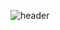 ![header](https://capsule-render.vercel.app/api?type=rect&color=gradient&height=150&section=header&text=Spring%20ShoppingMall%20Project&fontSize=60&animation=fadeIn)
  
